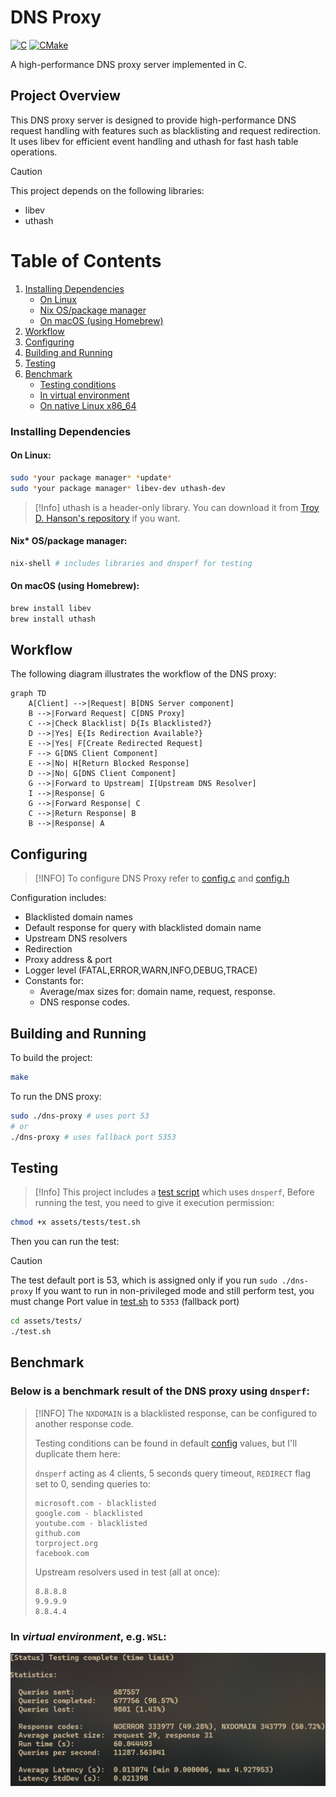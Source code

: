 # DNS Proxy

<a href="#"><img alt="C" src = "https://img.shields.io/badge/C-black.svg?style=for-the-badge&logo=c&logoColor=white"></a>
<a href="#"><img alt="CMake" src="https://img.shields.io/badge/Make-black?style=for-the-badge&logo=gnu&logoColor=white"></a>

A high-performance DNS proxy server implemented in C.

## Project Overview

This DNS proxy server is designed to provide high-performance DNS request handling with features such as blacklisting and request redirection. It uses libev for efficient event handling and uthash for fast hash table operations.

> [!CAUTION]
> This project depends on the following libraries:
>
> - libev
> - uthash

# Table of Contents

1. [Installing Dependencies](#installing-dependencies)
   - [On Linux](#on-linux)
   - [Nix OS/package manager](#nix-ospackage-manager)
   - [On macOS (using Homebrew)](#on-macos-using-homebrew)
2. [Workflow](#workflow)
3. [Configuring](#configuring)
4. [Building and Running](#building-and-running)
5. [Testing](#testing)
6. [Benchmark](#benchmark)
   - [Testing conditions](#testing)
   - [In virtual environment](#in-virtual-environment)
   - [On native Linux x86_64](#on-native-linux-x86_64)

### Installing Dependencies

#### On Linux:

```sh
sudo *your package manager* *update*
sudo *your package manager* libev-dev uthash-dev
```

> [!Info]
> uthash is a header-only library.
> You can download it from [Troy D. Hanson's repository](https://github.com/troydhanson/uthash) if you want.

#### Nix\* OS/package manager:

```sh
nix-shell # includes libraries and dnsperf for testing
```

#### On macOS (using Homebrew):

```sh
brew install libev
brew install uthash
```

## Workflow

The following diagram illustrates the workflow of the DNS proxy:

```mermaid
graph TD
    A[Client] -->|Request| B[DNS Server component]
    B -->|Forward Request| C[DNS Proxy]
    C -->|Check Blacklist| D{Is Blacklisted?}
    D -->|Yes| E{Is Redirection Available?}
    E -->|Yes| F[Create Redirected Request]
    F --> G[DNS Client Component]
    E -->|No| H[Return Blocked Response]
    D -->|No| G[DNS Client Component]
    G -->|Forward to Upstream| I[Upstream DNS Resolver]
    I -->|Response| G
    G -->|Forward Response| C
    C -->|Return Response| B
    B -->|Response| A
```

## Configuring

> [!INFO]
> To configure DNS Proxy refer to [config.c](../src/config.c) and [config.h](../include/config.h)

Configuration includes:

- Blacklisted domain names
- Default response for query with blacklisted domain name
- Upstream DNS resolvers
- Redirection
- Proxy address & port
- Logger level (FATAL,ERROR,WARN,INFO,DEBUG,TRACE)
- Constants for:
  - Average/max sizes for: domain name, request, response.
  - DNS response codes.

## Building and Running

To build the project:

```sh
make
```

To run the DNS proxy:

```sh
sudo ./dns-proxy # uses port 53
# or
./dns-proxy # uses fallback port 5353
```

## Testing

> [!Info]
> This project includes a [test script](../assets/tests/test.sh) which uses `dnsperf`,
> Before running the test, you need to give it execution permission:

```sh
chmod +x assets/tests/test.sh
```

Then you can run the test:

> [!CAUTION]
> The test default port is 53, which is assigned only if you run `sudo ./dns-proxy`
> If you want to run in non-privileged mode and still perform test, you must change
> Port value in [test.sh](../assets/tests/test.sh) to `5353` (fallback port)

```sh
cd assets/tests/
./test.sh
```

## Benchmark

### Below is a benchmark result of the DNS proxy using `dnsperf`:

> [!INFO]
> The `NXDOMAIN` is a blacklisted response, can be configured to another response code.
>
> Testing conditions can be found in default [config](../src/config.c) values, but I'll duplicate them here:
>
> `dnsperf` acting as 4 clients, 5 seconds query timeout, `REDIRECT` flag set to 0,
> sending queries to:
>
> ```plaintext
> microsoft.com - blacklisted
> google.com - blacklisted
> youtube.com - blacklisted
> github.com
> torproject.org
> facebook.com
> ```
>
> Upstream resolvers used in test (all at once):
>
> ```plaintext
> 8.8.8.8
> 9.9.9.9
> 8.8.4.4
> ```

### In **_virtual environment_**, e.g. `WSL`:

![Benchmark result](../.github/wsl.png)
